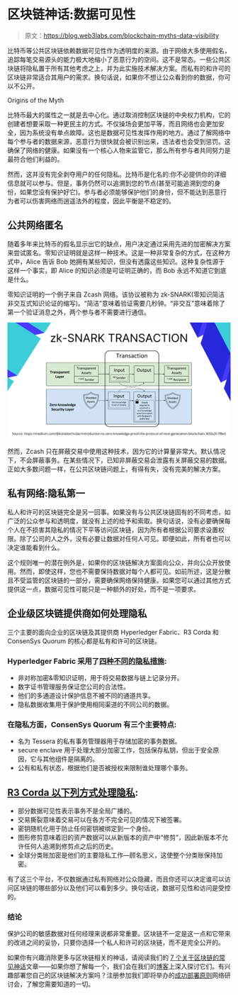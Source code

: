 # 区块链神话:数据可见性

> 原文：<https://blog.web3labs.com/blockchain-myths-data-visibility>

比特币等公共区块链依赖数据可见性作为透明度的来源。由于网络大多使用假名，追踪每笔交易源头的能力极大地缩小了恶意行为的空间。这不是常态。一些公共区块链将隐私置于所有其他考虑之上，并为此实施技术解决方案。而私有的和许可的区块链非常适合其用户的需求。换句话说，如果你不想让公众看到你的数据，你可以不公开。

Origins of the Myth

比特币最大的属性之一就是去中心化。通过取消控制区块链的中央权力机构，它的创建者想要采取一种更民主的方式。不仅操场会更加平等，而且网络也会更加安全，因为系统没有单点故障。这也是数据可见性发挥作用的地方。通过了解网络中每个参与者的数据来源，恶意行为很快就会被识别出来，违法者也会受到惩罚。这确保了网络的健康。如果没有一个核心人物来监管它，那么所有参与者共同努力是最符合他们利益的。

然而，这并没有完全剥夺用户的任何隐私。比特币是化名的:你不必提供你的详细信息就可以参与。但是，事务仍然可以追溯到您的节点(甚至可能追溯到您的身份，如果您没有保护好它)。参与者必须能够保护他们的身份，但不能达到恶意行为者可以伤害网络而逍遥法外的程度，因此平衡是不稳定的。

## 公共网络匿名

随着多年来比特币的假名显示出它的缺点，用户决定通过采用先进的加密解决方案来尝试匿名。零知识证明就是这样一种技术。这是一种非常复杂的方式，在这种方式中，Alice 告诉 Bob 她拥有某些知识，但没有透露这些知识。这种复杂性源于这样一个事实，即 Alice 的知识必须是可证明正确的，而 Bob 永远不知道它到底是什么。

零知识证明的一个例子来自 Zcash 网络。该协议被称为 zk-SNARK(零知识简洁非交互式知识论证的缩写)。“简洁”意味着验证需要几秒钟。“非交互”意味着除了第一个验证消息之外，两个参与者不需要进行通信。

![zk-SNARK Transaction](img/7dee4e36b240f575fb79e3af60bec4ad.png)

然而，Zcash 只在屏蔽交易中使用这种技术，因为它的计算量非常大。默认情况下，不会屏蔽事务。在某些情况下，已知非屏蔽交易会泄露有关屏蔽交易的数据。正如大多数问题一样，在公共区块链问题上，有得有失，没有完美的解决方案。

## 私有网络:隐私第一

私人和许可的区块链完全是另一回事。如果没有与公共区块链固有的不同考虑，如广泛的公众参与和透明度，就没有上述的给予和索取。换句话说，没有必要确保每个人在不损害其隐私的情况下平等访问区块链，因为所有者根据公司要求设置权限。除了公司的人之外，没有必要让数据对任何人可见。即便如此，所有者也可以决定谁能看到什么。

这个规则唯一的潜在例外是，如果你的区块链解决方案面向公众，并向公众开放使用。然而，即使这样，您也不需要保持数据对每个人都可见。如前所述，这是分散且不受监管的区块链的一部分，需要确保网络保持健康。如果您可以通过其他方式提供这一点，数据可见性可能只是一种额外的好处，而不是一项要求。

## 企业级区块链提供商如何处理隐私

三个主要的面向企业的区块链及其提供商 Hyperledger Fabric、R3 Corda 和 ConsenSys Quorum 的核心都是私有和许可的区块链。

### Hyperledger Fabric 采用了[四种不同的隐私措施](https://cybersecurity.springeropen.com/articles/10.1186/s42400-019-0022-2):

*   非对称加密&零知识证明，用于将交易数据与链上记录分开。
*   数字证书管理服务保证您公司的合法性。
*   他们的多通道设计保护信息不被不同的通道共享。
*   隐私数据收集用于保护使用相同渠道的不同公司的数据。

### 在隐私方面，ConsenSys Quorum 有三个主要特点:

*   名为 Tessera 的私有事务管理器用于存储加密的事务数据。
*   secure enclave 用于处理大部分加密工作，包括保存私钥，但出于安全原因，它与其他组件是隔离的。
*   公有和私有状态，根据他们是否被授权来限制谁处理哪个事务。

## [R3 Corda 以下列方式处理隐私](https://www.r3.com/wp-content/uploads/2019/08/corda-technical-whitepaper-August-29-2019.pdf):

*   部分数据可见性表示事务不是全局广播的。
*   交易撕裂意味着交易可以在各方不完全可见的情况下被签署。
*   密钥随机化用于防止任何密钥被绑定到一个身份。
*   图形修剪意味着旧的资产数据可以从新版本的资产中“修剪”，因此新版本不允许任何人追溯到修剪点之后的历史。
*   全球分类账加密是他们的主要隐私工作—顾名思义，这使整个分类账保持加密。

有了这三个平台，不仅数据通过私有网络对公众隐藏，而且你还可以决定谁可以访问区块链的哪些部分以及他们可以看到多少。换句话说，数据可见性和访问是受控的。

### 结论

保护公司的敏感数据对任何经理来说都非常重要。区块链不一定是这一点和它带来的改进之间的妥协，只要你选择一个私人和许可的区块链，而不是完全公开的。

如果你有兴趣消除更多与区块链相关的神话，请阅读我们的 [7 个关于区块链的常见神话](https://blog.web3labs.com/7-common-myths-about-blockchain)文章——如果你想了解每一个，我们会在我们的[博客](https://blog.web3labs.com/)上深入探讨它们。有兴趣部署您自己的区块链解决方案吗？注册参加我们即将举办的[成功部署原则](https://www.web3labs.com/principles-webinar)网络研讨会，了解您需要知道的一切。
